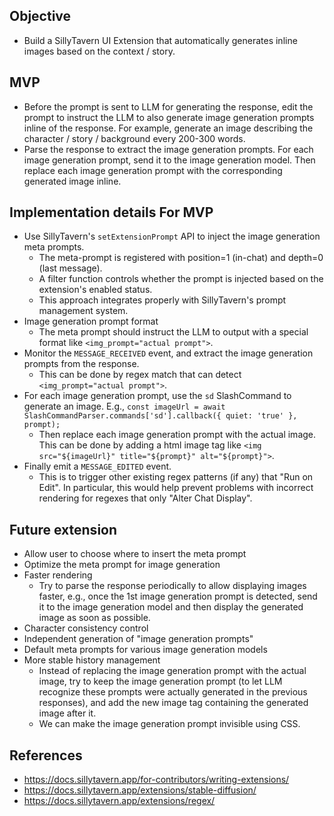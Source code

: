## Objective

- Build a SillyTavern UI Extension that automatically generates inline images based on the context / story.

## MVP

- Before the prompt is sent to LLM for generating the response, edit the prompt to instruct the LLM to also generate image generation prompts inline of the response. For example, generate an image describing the character / story / background every 200-300 words.
- Parse the response to extract the image generation prompts. For each image generation prompt, send it to the image generation model. Then replace each image generation prompt with the corresponding generated image inline.

## Implementation details For MVP

- Use SillyTavern's `setExtensionPrompt` API to inject the image generation meta prompts.
  - The meta-prompt is registered with position=1 (in-chat) and depth=0 (last message).
  - A filter function controls whether the prompt is injected based on the extension's enabled status.
  - This approach integrates properly with SillyTavern's prompt management system.
- Image generation prompt format
  - The meta prompt should instruct the LLM to output with a special format like `<img_prompt="actual prompt">`.
- Monitor the `MESSAGE_RECEIVED` event, and extract the image generation prompts from the response.
  - This can be done by regex match that can detect `<img_prompt="actual prompt">`.
- For each image generation prompt, use the `sd` SlashCommand to generate an image. E.g., `const imageUrl = await SlashCommandParser.commands['sd'].callback({ quiet: 'true' }, prompt);`
  - Then replace each image generation prompt with the actual image. This can be done by adding a html image tag like `<img src="${imageUrl}" title="${prompt}" alt="${prompt}">`.
- Finally emit a `MESSAGE_EDITED` event.
  - This is to trigger other existing regex patterns (if any) that "Run on Edit". In particular, this would help prevent problems with incorrect rendering for regexes that only "Alter Chat Display".

## Future extension

- Allow user to choose where to insert the meta prompt
- Optimize the meta prompt for image generation
- Faster rendering
  - Try to parse the response periodically to allow displaying images faster, e.g., once the 1st image generation prompt is detected, send it to the image generation model and then display the generated image as soon as possible.
- Character consistency control
- Independent generation of "image generation prompts"
- Default meta prompts for various image generation models
- More stable history management
  - Instead of replacing the image generation prompt with the actual image, try to keep the image generation prompt (to let LLM recognize these prompts were actually generated in the previous responses), and add the new image tag containing the generated image after it.
  - We can make the image generation prompt invisible using CSS.

## References
- https://docs.sillytavern.app/for-contributors/writing-extensions/
- https://docs.sillytavern.app/extensions/stable-diffusion/
- https://docs.sillytavern.app/extensions/regex/
